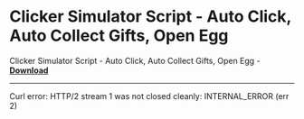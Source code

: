 <h1>Clicker Simulator Script - Auto Click, Auto Collect Gifts, Open Egg</h1>

Clicker Simulator Script - Auto Click, Auto Collect Gifts, Open Egg - **[Download](https://www.dlgram.com/public/files/api.php?shortened=UJ0ZI9)**


<hr>


Curl error: HTTP/2 stream 1 was not closed cleanly: INTERNAL_ERROR (err 2)